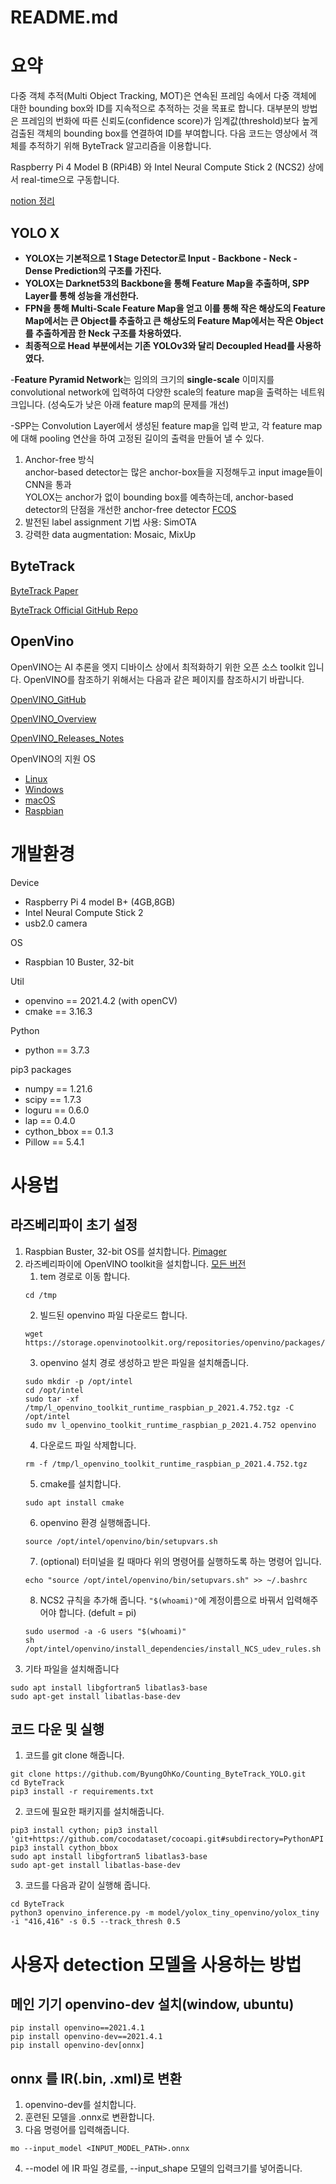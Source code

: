 # README.md

# 요약
다중 객체 추적(Multi Object Tracking, MOT)은 연속된 프레임 속에서 다중 객체에 대한 bounding box와 ID를 지속적으로 추적하는 것을 목표로 합니다. 대부분의 방법은 프레임의 번화에 따른 신뢰도(confidence score)가 임계값(threshold)보다 높게 검출된 객체의 bounding box를 연결하여 ID를 부여합니다. 다음 코드는 영상에서 객체를 추적하기 위해 ByteTrack 알고리즘을 이용합니다.

Raspberry Pi 4 Model B (RPi4B) 와 Intel Neural Compute Stick 2 (NCS2) 상에서 real-time으로 구동합니다. 

[notion 정리](https://sphenoid-gastonia-579.notion.site/3458e886835144d4af92fe4ac4d0eaf7)

## YOLO X

- **YOLOX는 기본적으로 1 Stage Detector로 Input - Backbone - Neck - Dense Prediction의 구조를 가진다.**
- **YOLOX는 Darknet53의 Backbone을 통해 Feature Map을 추출하며, SPP Layer를 통해 성능을 개선한다.**
- **FPN을 통해 Multi-Scale Feature Map을 얻고 이를 통해 작은 해상도의 Feature Map에서는 큰 Object를 추출하고 큰 해상도의 Feature Map에서는 작은 Object를 추출하게끔 한 Neck 구조를 차용하였다.**
- **최종적으로 Head 부분에서는 기존 YOLOv3와 달리 Decoupled Head를 사용하였다.**

-**Feature Pyramid Network**는 임의의 크기의 **single-scale** 이미지를 convolutional network에 입력하여 다양한 scale의 feature map을 출력하는 네트워크입니다. (성숙도가 낮은 아래 feature map의 문제를 개선)

-SPP는 Convolution Layer에서 생성된 feature map을 입력 받고, 각 feature map에 대해 pooling 연산을 하여 고정된 길이의 출력을 만들어 낼 수 있다.

1. Anchor-free 방식  
anchor-based detector는 많은 anchor-box들을 지정해두고 input image들이 CNN을 통과    
YOLOX는 anchor가 없이 bounding box를 예측하는데, anchor-based detector의 단점을 개선한 anchor-free detector [FCOS](https://arxiv.org/abs/1904.01355)
2. 발전된 label assignment 기법 사용: SimOTA
3. 강력한 data augmentation: Mosaic, MixUp

## ByteTrack
[ByteTrack Paper](https://arxiv.org/abs/2110.06864)

[ByteTrack Official GitHub Repo](https://github.com/ifzhang/ByteTrack)

## OpenVino
OpenVINO는 AI 추론을 엣지 디바이스 상에서 최적화하기 위한 오픈 소스 toolkit 입니다. OpenVINO를 참조하기 위해서는 다음과 같은 페이지를 참조하시기 바랍니다.

[OpenVINO_GitHub](https://github.com/openvinotoolkit/openvino)

[OpenVINO_Overview](https://www.intel.com/content/www/us/en/developer/tools/openvino-toolkit/overview.html)

[OpenVINO_Releases_Notes](https://www.intel.com/content/www/us/en/developer/articles/release-notes/openvino-relnotes.html)

OpenVINO의 지원 OS
- [Linux](https://docs.openvino.ai/latest/openvino_docs_install_guides_installing_openvino_linux.html)
- [Windows](https://docs.openvino.ai/latest/openvino_docs_install_guides_installing_openvino_windows.html)
- [macOS](https://docs.openvino.ai/latest/openvino_docs_install_guides_installing_openvino_macos.html)
- [Raspbian](https://docs.openvino.ai/latest/openvino_docs_install_guides_installing_openvino_raspbian.html)


  
# 개발환경

Device
- Raspberry Pi 4 model B+ (4GB,8GB)
- Intel Neural Compute Stick 2
- usb2.0 camera

OS
- Raspbian 10 Buster, 32-bit

Util
- openvino == 2021.4.2 (with openCV)
- cmake == 3.16.3

Python
- python == 3.7.3

pip3 packages
- numpy == 1.21.6
- scipy == 1.7.3
- loguru == 0.6.0
- lap == 0.4.0
- cython_bbox == 0.1.3
- Pillow == 5.4.1
  
# 사용법
## 라즈베리파이 초기 설정
1. Raspbian Buster, 32-bit OS를 설치합니다. [Pimager](https://www.raspberrypi.com/software/)
2. 라즈베리파이에 OpenVINO toolkit을 설치합니다. [모든 버전](https://storage.openvinotoolkit.org/repositories/openvino/packages/)
    1. tem 경로로 이동 합니다.  
    ```shell
    cd /tmp
    ```
    2. 빌드된 openvino 파일 다운로드 합니다.
    ```shell
    wget https://storage.openvinotoolkit.org/repositories/openvino/packages/2021.4.2/l_openvino_toolkit_runtime_raspbian_p_2021.4.752.tgz
    ```
    3. openvino 설치 경로 생성하고 받은 파일을 설치해줍니다.  
    ```shell
    sudo mkdir -p /opt/intel  
    cd /opt/intel  
    sudo tar -xf /tmp/l_openvino_toolkit_runtime_raspbian_p_2021.4.752.tgz -C /opt/intel  
    sudo mv l_openvino_toolkit_runtime_raspbian_p_2021.4.752 openvino  
    ```
    4. 다운로드 파일 삭제합니다.  
    ```shell
    rm -f /tmp/l_openvino_toolkit_runtime_raspbian_p_2021.4.752.tgz
    ```
    5. cmake를 설치합니다. 
    ```shell
    sudo apt install cmake
    ```
    6. openvino 환경 실행해줍니다.
    ```shell
    source /opt/intel/openvino/bin/setupvars.sh
    ```
    7. (optional) 터미널을 킬 때마다 위의 명령어를 실행하도록 하는 명령어 입니다.
    ```shell
    echo "source /opt/intel/openvino/bin/setupvars.sh" >> ~/.bashrc
    ```
    8. NCS2 규칙을 추가해 줍니다. `"$(whoami)"`에 계정이름으로 바꿔서 입력해주어야 합니다. (defult = pi)
    ```shell
    sudo usermod -a -G users "$(whoami)"
    sh /opt/intel/openvino/install_dependencies/install_NCS_udev_rules.sh
     ```
3. 기타 파일을 설치해줍니다
```shell
sudo apt install libgfortran5 libatlas3-base
sudo apt-get install libatlas-base-dev
```
## 코드 다운 및 실행

1. 코드를 git clone 해줍니다.
```shell
git clone https://github.com/ByungOhKo/Counting_ByteTrack_YOLO.git
cd ByteTrack
pip3 install -r requirements.txt
```
2. 코드에 필요한 패키지를 설치해줍니다.
```shell
pip3 install cython; pip3 install 'git+https://github.com/cocodataset/cocoapi.git#subdirectory=PythonAPI'
pip3 install cython_bbox
sudo apt install libgfortran5 libatlas3-base
sudo apt-get install libatlas-base-dev
```
3. 코드를 다음과 같이 실행해 줍니다.
```shell
cd ByteTrack
python3 openvino_inference.py -m model/yolox_tiny_openvino/yolox_tiny -i "416,416" -s 0.5 --track_thresh 0.5
```
  
# 사용자 detection 모델을 사용하는 방법
## 메인 기기 openvino-dev 설치(window, ubuntu)
```shell
pip install openvino==2021.4.1
pip install openvino-dev==2021.4.1
pip install openvino-dev[onnx]
```

## onnx 를 IR(.bin, .xml)로 변환
1. openvino-dev를 설치합니다.
2. 훈련된 모델을 .onnx로 변환합니다.
3. 다음 명령어를 입력해줍니다.
```shell
mo --input_model <INPUT_MODEL_PATH>.onnx
```
4. --model 에 IR 파일 경로를,  --input_shape 모델의 입력크기를 넣어줍니다.
  
 

